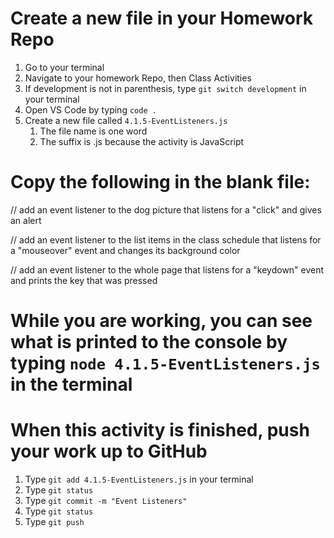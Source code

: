 # Create a new file in your Homework Repo
1. Go to your terminal
2. Navigate to your homework Repo, then Class Activities
3. If development is not in parenthesis, type `git switch development` in your terminal
4. Open VS Code by typing `code .`
5. Create a new file called `4.1.5-EventListeners.js`
    1. The file name is one word
    2. The suffix is .js because the activity is JavaScript

# Copy the following in the blank file:

// add an event listener to the dog picture that listens for a "click" and gives an alert

// add an event listener to the list items in the class schedule that listens for a "mouseover" event and changes its background color

// add an event listener to the whole page that listens for a "keydown" event and prints the key that was pressed

# While you are working, you can see what is printed to the console by typing `node 4.1.5-EventListeners.js` in the terminal

# When this activity is finished, push your work up to GitHub
1. Type `git add 4.1.5-EventListeners.js` in your terminal
2. Type `git status`
3. Type `git commit -m "Event Listeners"`
4. Type `git status`
5. Type `git push`
